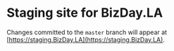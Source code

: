 Staging site for BizDay.LA
===

Changes committed to the `master` branch will appear at [https://staging.BizDay.LA](https://staging.BizDay.LA).

